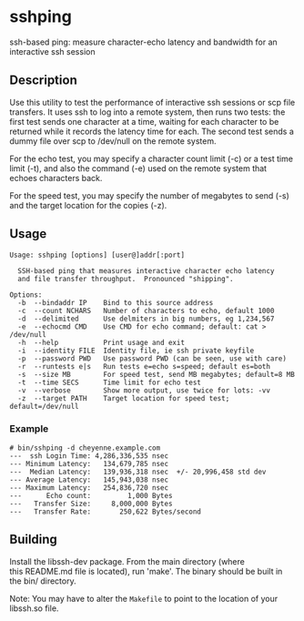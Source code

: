 # sshping
ssh-based ping: measure character-echo latency and bandwidth for an interactive ssh session

## Description

Use this utility to test the performance of interactive ssh sessions
or scp file transfers.  It uses ssh to log into a remote system, then 
runs two tests: the first test sends one character at a time, waiting
for each character to be returned while it records the latency time
for each.  The second test sends a dummy file over scp to /dev/null
on the remote system.

For the echo test, you may specify a character count limit (-c) or a test
time limit (-t), and also the command (-e) used on the remote system that
echoes characters back.

For the speed test, you may specify the number of megabytes to send (-s)
and the target location for the copies (-z).

## Usage
```
Usage: sshping [options] [user@]addr[:port]
 
  SSH-based ping that measures interactive character echo latency
  and file transfer throughput.  Pronounced "shipping".
 
Options:
  -b  --bindaddr IP    Bind to this source address
  -c  --count NCHARS   Number of characters to echo, default 1000
  -d  --delimited      Use delmiters in big numbers, eg 1,234,567
  -e  --echocmd CMD    Use CMD for echo command; default: cat > /dev/null
  -h  --help           Print usage and exit
  -i  --identity FILE  Identity file, ie ssh private keyfile
  -p  --password PWD   Use password PWD (can be seen, use with care)
  -r  --runtests e|s   Run tests e=echo s=speed; default es=both
  -s  --size MB        For speed test, send MB megabytes; default=8 MB
  -t  --time SECS      Time limit for echo test
  -v  --verbose        Show more output, use twice for lots: -vv
  -z  --target PATH    Target location for speed test; default=/dev/null
```

### Example

```
# bin/sshping -d cheyenne.example.com
---  ssh Login Time: 4,286,336,535 nsec
--- Minimum Latency:   134,679,785 nsec
---  Median Latency:   139,936,318 nsec  +/- 20,996,458 std dev
--- Average Latency:   145,943,038 nsec
--- Maximum Latency:   254,836,720 nsec
---      Echo count:         1,000 Bytes
---   Transfer Size:     8,000,000 Bytes
---   Transfer Rate:       250,622 Bytes/second
```

## Building

Install the libssh-dev package.  From the main directory (where  
this README.md file is located), run 'make'.  The binary should be 
built in the bin/ directory.

Note: You may have to alter the `Makefile` to point to the location of 
your libssh.so file.

